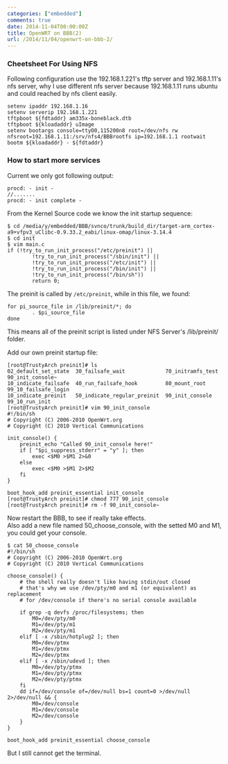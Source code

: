 ```yaml
---
categories: ["embedded"]
comments: true
date: 2014-11-04T00:00:00Z
title: OpenWRT on BBB(2)
url: /2014/11/04/openwrt-on-bbb-2/
---
```


### Cheetsheet For Using NFS
Following configuration use the 192.168.1.221's tftp server and 192.168.1.11's nfs server, why I use different nfs server because 192.168.1.11 runs ubuntu and could reached by nfs client easily.    

```
setenv ipaddr 192.168.1.16
setenv serverip 192.168.1.221
tftpboot ${fdtaddr} am335x-boneblack.dtb
tftpboot ${kloadaddr} uImage
setenv bootargs console=ttyO0,115200n8 root=/dev/nfs rw nfsroot=192.168.1.11:/srv/nfs4/BBBrootfs ip=192.168.1.1 rootwait
bootm ${kloadaddr} - ${fdtaddr}

```
### How to start more services
Current we only got following output:   

```
procd: - init -
//.......
procd: - init complete -

```
From the Kernel Source code we know the init startup sequence:    

```
$ cd /media/y/embedded/BBB/svnco/trunk/build_dir/target-arm_cortex-a9+vfpv3_uClibc-0.9.33.2_eabi/linux-omap/linux-3.14.4
$ cd init
$ vim main.c
if (!try_to_run_init_process("/etc/preinit") ||
	    !try_to_run_init_process("/sbin/init") ||
	    !try_to_run_init_process("/etc/init") ||
	    !try_to_run_init_process("/bin/init") ||
	    !try_to_run_init_process("/bin/sh"))
		return 0;

```

The preinit is called by `/etc/preinit`, while in this file, we found:      

```
for pi_source_file in /lib/preinit/*; do
        . $pi_source_file
done

```
This means all of the preinit script is listed under NFS Server's /lib/preinit/ folder.    

Add our own preinit startup file:    

```
[root@TrustyArch preinit]# ls
02_default_set_state  30_failsafe_wait             70_initramfs_test  90_init_console~
10_indicate_failsafe  40_run_failsafe_hook         80_mount_root      99_10_failsafe_login
10_indicate_preinit   50_indicate_regular_preinit  90_init_console    99_10_run_init
[root@TrustyArch preinit]# vim 90_init_console
#!/bin/sh
# Copyright (C) 2006-2010 OpenWrt.org
# Copyright (C) 2010 Vertical Communications

init_console() {
    preinit_echo "Called 90_init_console here!"
    if [ "$pi_suppress_stderr" = "y" ]; then
        exec <$M0 >$M1 2>&0
    else 
        exec <$M0 >$M1 2>$M2
    fi
}

boot_hook_add preinit_essential init_console
[root@TrustyArch preinit]# chmod 777 90_init_console
[root@TrustyArch preinit]# rm -f 90_init_console~ 

```
Now restart the BBB, to see if really take effects.     
Also add a new file named 50_choose_console, with the setted M0 and M1, you could get your console.    

```
$ cat 50_choose_console
#!/bin/sh
# Copyright (C) 2006-2010 OpenWrt.org
# Copyright (C) 2010 Vertical Communications

choose_console() {
    # the shell really doesn't like having stdin/out closed
    # that's why we use /dev/pty/m0 and m1 (or equivalent) as replacement
    # for /dev/console if there's no serial console available

    if grep -q devfs /proc/filesystems; then
        M0=/dev/pty/m0
        M1=/dev/pty/m1
        M2=/dev/pty/m1
    elif [ -x /sbin/hotplug2 ]; then
        M0=/dev/ptmx
        M1=/dev/ptmx
        M2=/dev/ptmx
    elif [ -x /sbin/udevd ]; then
        M0=/dev/pty/ptmx
        M1=/dev/pty/ptmx
        M2=/dev/pty/ptmx
    fi
    dd if=/dev/console of=/dev/null bs=1 count=0 >/dev/null 2>/dev/null && {
        M0=/dev/console
        M1=/dev/console
        M2=/dev/console    
    }
}

boot_hook_add preinit_essential choose_console

```
But I still cannot get the terminal.    

